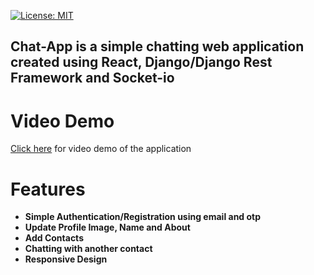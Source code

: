 [![License: MIT](https://img.shields.io/badge/License-MIT-yellow.svg)](https://opensource.org/licenses/MIT)

## **Chat-App is a simple chatting web application created using React, Django/Django Rest Framework and Socket-io**

# Video Demo
[Click here](https://youtu.be/f8nqi-Txra8) for video demo of the application

# Features


* **Simple Authentication/Registration using email and otp**
* **Update Profile Image, Name and About**
* **Add Contacts**
* **Chatting with another contact**
* **Responsive Design**